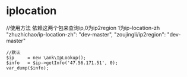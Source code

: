 # iplocation
//使用方法
依赖这两个包来查询ip,0为ip2region 1为ip-location-zh
"zhuzhichao/ip-location-zh": "dev-master",
"zoujingli/ip2region": "dev-master"
```
//默认
$ip     = new \ank\IpLookup();
$info   = $ip->getInfo('47.56.171.51', 0);
var_dump($info);
```